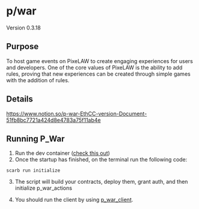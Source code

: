 

# p/war
Version 0.3.18
## Purpose

To host game events on PixeLAW to create engaging experiences for users and developers. One of the core values of PixeLAW is the ability to add rules, proving that new experiences can be created through simple games with the addition of rules.

## Details

https://www.notion.so/p-war-EthCC-version-Document-51fb8bc7721a424d8e4783a75f11ab4e

## Running P_War
1. Run the dev container ([check this out](https://code.visualstudio.com/docs/devcontainers/containers))
2. Once the startup has finished, on the terminal run the following code:
````shell
scarb run initialize
````
3. The script will build your contracts, deploy them, grant auth, and then initialize p_war_actions

4. You should run the client by using [p_war_client](https://github.com/pixelaw/p_war_client).